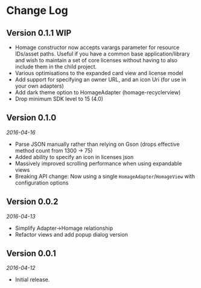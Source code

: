 Change Log
==========

## Version 0.1.1 WIP

 *  Homage constructor now accepts varargs parameter for resource IDs/asset paths. Useful if you have a common base
    application/library and wish to maintain a set of core licenses without having to also include them in the child
    project.
 *  Various optimisations to the expanded card view and license model
 *  Add support for specifying an owner URL, and an icon Uri (for use in your own adapters)
 *  Add dark theme option to HomageAdapter (homage-recyclerview)
 *  Drop minimum SDK level to 15 (4.0)

## Version 0.1.0

_2016-04-16_

 *  Parse JSON manually rather than relying on Gson (drops effective method count from 1300 -> 75)
 *  Added ability to specify an icon in licenses json
 *  Massively improved scrolling performance when using expandable views
 *  Breaking API change: Now using a single `HomageAdapter`/`HomageView` with configuration options

## Version 0.0.2

_2016-04-13_

 *  Simplify Adapter->Homage relationship
 *  Refactor views and add popup dialog version

## Version 0.0.1

_2016-04-12_

 *  Initial release.

